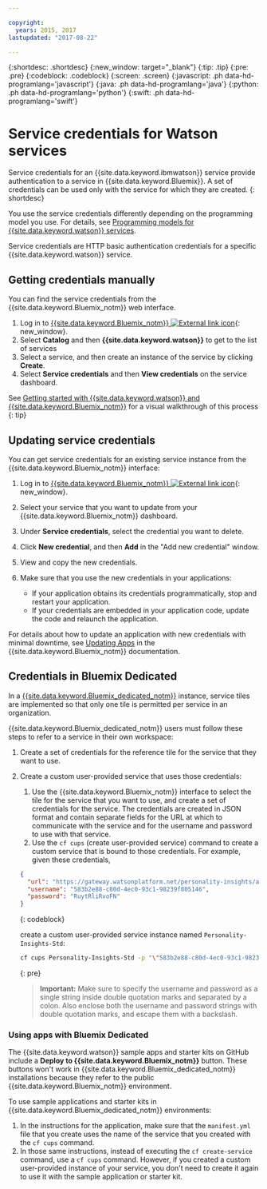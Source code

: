 ```yaml
---

copyright:
  years: 2015, 2017
lastupdated: "2017-08-22"

---
```


{:shortdesc: .shortdesc}
{:new_window: target="_blank"}
{:tip: .tip}
{:pre: .pre}
{:codeblock: .codeblock}
{:screen: .screen}
{:javascript: .ph data-hd-programlang='javascript'}
{:java: .ph data-hd-programlang='java'}
{:python: .ph data-hd-programlang='python'}
{:swift: .ph data-hd-programlang='swift'}

# Service credentials for Watson services

Service credentials for an {{site.data.keyword.ibmwatson}} service provide authentication to a service in {{site.data.keyword.Bluemix}}. A set of credentials can be used only with the service for which they are created.
{: shortdesc}

You use the service credentials differently depending on the programming model you use. For details, see [Programming models for {{site.data.keyword.watson}} services](/docs/services/watson/getting-started-develop.html).

Service credentials are HTTP basic authentication credentials for a specific {{site.data.keyword.watson}} service.

## Getting credentials manually

You can find the service credentials from the {{site.data.keyword.Bluemix_notm}} web interface.

1.  Log in to [{{site.data.keyword.Bluemix_notm}} ![External link icon](../../icons/launch-glyph.svg "External link icon")](https://console.{DomainName}/registration/?target=/catalog/%3fcategory=watson){: new_window}.
1.  Select **Catalog** and then **{{site.data.keyword.watson}}** to get to the list of services
1.  Select a service, and then create an instance of the service by clicking **Create**.
1.  Select **Service credentials** and then **View credentials** on the service dashboard.

See [Getting started with {{site.data.keyword.watson}} and {{site.data.keyword.Bluemix_notm}}](/docs/services/watson/index.html#get-service-credentials) for a visual walkthrough of this process
{: tip}

## Updating service credentials

You can get service credentials for an existing service instance from the {{site.data.keyword.Bluemix_notm}} interface:

1.  Log in to [{{site.data.keyword.Bluemix_notm}} ![External link icon](../../icons/launch-glyph.svg "External link icon")](https://console.{DomainNAme}/registration/?target=/catalog/%3fcategory=watson){: new_window}.
1.  Select your service that you want to update from your {{site.data.keyword.Bluemix_notm}} dashboard.
1.  Under **Service credentials**, select the credential you want to delete.
1.  Click **New credential**, and then **Add** in the "Add new credential" window.
1.  View and copy the new credentials.
1.  Make sure that you use the new credentials in your applications:

    - If your application obtains its credentials programmatically, stop and restart your application.
    - If your credentials are embedded in your application code, update the code and relaunch the application.

For details about how to update an application with new credentials with minimal downtime, see [Updating Apps](/docs/manageapps/updapps.html) in the {{site.data.keyword.Bluemix_notm}} documentation.

## Credentials in Bluemix Dedicated

In a [{{site.data.keyword.Bluemix_dedicated_notm}}](/docs/dedicated/index.html#dedicated) instance, service tiles are implemented so that only one tile is permitted per service in an organization.

{{site.data.keyword.Bluemix_dedicated_notm}} users must follow these steps to refer to a service in their own workspace:

1.  Create a set of credentials for the reference tile for the service that they want to use.
1.  Create a custom user-provided service that uses those credentials:

    1.  Use the {{site.data.keyword.Bluemix_notm}} interface to select the tile for the service that you want to use, and create a set of credentials for the service. The credentials are created in JSON format and contain separate fields for the URL at which to communicate with the service and for the username and password to use with that service.
    1.  Use the `cf cups` (create user-provided service) command to create a  custom service that is bound to those credentials. For example, given these credentials,

    ```json
    {
      "url": "https://gateway.watsonplatform.net/personality-insights/api",
      "username": "583b2e88-c80d-4ec0-93c1-98239f805146",
      "password": "RuytRliRvoFN"
    }
    ```
    {: codeblock}

    create a custom user-provided service instance named `Personality-Insights-Std`:

    ```bash
    cf cups Personality-Insights-Std -p "\"583b2e88-c80d-4ec0-93c1-98239f805146\":\"RuytRliRvoFN\""
    ```
    {: pre}

    > **Important:** Make sure to specify the username and password as a single string inside double quotation marks and separated by a colon. Also enclose both the username and password strings with double quotation marks, and escape them with a backslash.

### Using apps with Bluemix Dedicated

The {{site.data.keyword.watson}} sample apps and starter kits on GitHub include a **Deploy to {{site.data.keyword.Bluemix_notm}}** button. These buttons won't work in {{site.data.keyword.Bluemix_dedicated_notm}} installations because they refer to the public {{site.data.keyword.Bluemix_notm}} environment.

To use sample applications and starter kits in {{site.data.keyword.Bluemix_dedicated_notm}} environments:

1.  In the instructions for the application, make sure that the `manifest.yml` file that you create uses the name of the service that you created with the `cf cups` command.
1.  In those same instructions, instead of executing the `cf create-service` command, use a `cf cups` command. However, if you created a custom user-provided instance of your service, you don't need to create it again to use it with the sample application or starter kit.
